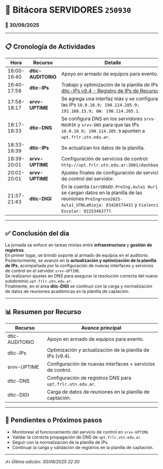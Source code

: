 # 📘 Bitácora SERVIDORES `250930`

### 📅 30/09/2025

---

## 📋 Cronología de Actividades

| Hora        | Recurso         | Detalle |
|-------------|-----------------|---------|
| 16:00-16:40 | **dtic-AUDITORIO** | Apoyo en armado de equipos para evento. |
| 16:40-17:58 | **dtic-IPs** | Trabajo y optimización de la planilla de IPs [dtic-IPs v9.4 - Registro de IPs de Recursos](https://docs.google.com/spreadsheets/d/1UzRpYelHswHbbb2D-n9fa0rB5-Oa824HKll2zHDOF14). |
| 17:58-18:17 | **srvv-UPTIME** | Se agrega una interfaz más y se configuran las IPs `10.0.10.9; 190.114.205.9; 192.168.15.9; GW: 190.114.205.1`. |
| 18:17-18:33 | **dtic-DNS** | Se configura DNS en los servidores `srvv-MAURIK` y `srvv-DNS` para que las IPs `10.0.10.9; 190.114.205.9` apunten a `upt.frlr.utn.edu.ar`. |
| 18:33-18:39 | **dtic-IPs** | Se actualizan los datos de la planilla. |
| 18:39-20:01 | **srvv-UPTIME** | Configuración de servicios de control: `http://upt.frlr.utn.edu.ar:3001/dashboard`. |
| 20:01-20:01 | **srvv-UPTIME** | Ajustes finales de configuración de servicios de control del servidor. |
| 21:37-21:43 | **dtic-DIGI** | En la cuenta `CarrGRADO.PreIng.Aula1 #ur12`, se cargan datos en la planilla de las reuniones `PreIngreso2025-Aula1_UTNLaRioja: 83428174431` y `Violencia Escolar: 92253463777`. |

---

## ✅ Conclusión del día
La jornada se enfocó en tareas mixtas entre **infraestructura** y **gestión de registros**.  
En primer lugar, se brindó soporte al armado de equipos en el auditorio. Posteriormente, se avanzó en la **actualización y optimización de la planilla de IPs**, acompañada por la configuración de nuevas interfaces y servicios de control en el servidor `srvv-UPTIME`.  
Se realizaron ajustes en DNS para asegurar la resolución correcta del nuevo subdominio `upt.frlr.utn.edu.ar`.  
Finalmente, en el área **dtic-DIGI** se continuó con la carga y normalización de datos de reuniones académicas en la planilla de captación.  

---

## 📊 Resumen por Recurso

| Recurso         | Avance principal |
|-----------------|------------------|
| dtic-AUDITORIO  | Apoyo en armado de equipos para evento. |
| dtic-IPs        | Optimización y actualización de la planilla de IPs (v9.4). |
| srvv-UPTIME     | Configuración de nuevas interfaces + servicios de control. |
| dtic-DNS        | Configuración de registros DNS para `upt.frlr.utn.edu.ar`. |
| dtic-DIGI       | Carga de datos de reuniones en la planilla de captación. |

---

## 📌 Pendientes o Próximos pasos

- Monitorear el funcionamiento del servicio de control en `srvv-UPTIME`.  
- Validar la correcta propagación de DNS de `upt.frlr.utn.edu.ar`.  
- Seguir con la normalización de la planilla de IPs.  
- Continuar la carga y validación de registros en la planilla de captación.  

---

✍️ *Última edición: 30/09/2025 22:30*
